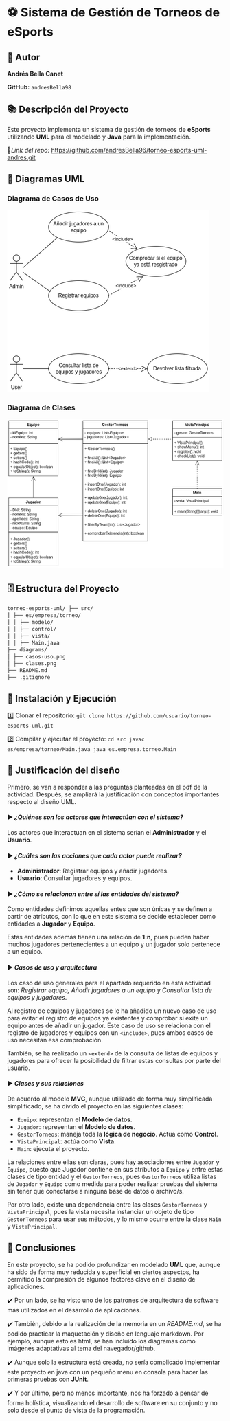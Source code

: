 # ⚽ **Sistema de Gestión de Torneos de eSports**

## 👤 Autor  

**Andrés Bella Canet**  
  
**GitHub:** `andresBella98`

## 📚 Descripción del Proyecto  

Este proyecto implementa un sistema de gestión de torneos de **eSports**
utilizando **UML** para el modelado y **Java** para la implementación.  
  
🔗*Link del repo:* https://github.com/andresBella96/torneo-esports-uml-andres.git

## 🧩 Diagramas UML

### Diagrama de Casos de Uso  

<picture>
  <source srcset="diagrams/theme/casos-uso-dark.png" media="(prefers-color-scheme: dark)">
  <source srcset="diagrams/casos-uso.png" media="(prefers-color-scheme: light)">
  <img src="diagrams/casos-uso.png" alt="Diagrama de casos de uso">
</picture>

### Diagrama de Clases  
  
<picture>
  <source srcset="diagrams/theme/clases-dark.png" media="(prefers-color-scheme: dark)">
  <source srcset="diagrams/clases.png" media="(prefers-color-scheme: light)">
  <img src="diagrams/clases.png" alt="Diagrama de clases">
</picture>

## 🗄️ Estructura del Proyecto  

```
torneo-esports-uml/ ├── src/
│ ├── es/empresa/torneo/
│ │ ├── modelo/
│ │ ├── control/
│ │ ├── vista/
│ │ ├── Main.java
├── diagrams/
│ ├── casos-uso.png
│ ├── clases.png
├── README.md
├── .gitignore
```
## 🔧 Instalación y Ejecución

1️⃣ Clonar el repositorio:
`git clone https://github.com/usuario/torneo-esports-uml.git`  
  
2️⃣ Compilar y ejecutar el proyecto:
`cd src javac es/empresa/torneo/Main.java java es.empresa.torneo.Main`

## 📝 Justificación del diseño
Primero, se van a responder a las preguntas planteadas en el pdf de la actividad. Después, se ampliará la justificación con 
conceptos importantes respecto al diseño UML.  

#### ▶️ *¿Quiénes son los actores que interactúan con el sistema?*  
  
Los actores que interactuan en el sistema serían el **Administrador** y el **Usuario**.  

#### ▶️ *¿Cuáles son las acciones que cada actor puede realizar?*  
  
- **Administrador**: Registrar equipos y añadir jugadores.  
- **Usuario**: Consultar jugadores y equipos.  

#### ▶️ *¿Cómo se relacionan entre sí las entidades del sistema?*  
  
Como entidades definimos aquellas entes que son únicas y se definen a partir de atributos, 
con lo que en este sistema se decide establecer como entidades a **Jugador** y **Equipo**.  
  
Estas entidades además tienen una relación de **1:n**, pues pueden haber muchos jugadores pertenecientes
a un equipo y un jugador solo pertenece a un equipo.

#### ▶️ *Casos de uso y arquitectura*
Los caso de uso generales para el apartado requerido en esta actividad son: *Registrar equipo, Añadir jugadores a un equipo y Consultar lista de equipos y jugadores*.  
  
Al registro de equipos y jugadores se le ha añadido un nuevo caso de uso para evitar el registro de equipos ya existentes y comprobar si exite un equipo antes de añadir un jugador. Este caso de uso se relaciona con el registro de jugadores y equipos con un `<include>`, pues ambos casos de uso necesitan esa comprobación.  
  
También, se ha realizado un `<extend>` de la consulta de listas de equipos y jugadores para ofrecer la posibilidad de filtrar estas consultas por parte del usuario. 

#### ▶️ *Clases y sus relaciones*  
  
De acuerdo al modelo **MVC**, aunque utilizado de forma muy simplificada simplificado, se ha divido el proyecto en las siguientes clases:  
  
- `Equipo`: representan el **Modelo de datos**. 
- `Jugador`: representan el **Modelo de datos**.
- `GestorTorneos`: maneja toda la **lógica de negocio**. Actua como **Control**.
- `VistaPrincipal`: actúa como **Vista**.
- `Main`: ejecuta el proyecto. 
  
La relaciones entre ellas son claras, pues hay asociaciones entre `Jugador` y `Equipo`, puesto que Jugador contiene en sus atributos a `Equipo` y entre estas clases de tipo entidad y el `GestorTorneos`, pues `GestorTorneos` utiliza listas de `Jugador` y `Equipo` como medida para poder realizar pruebas del sistema sin tener que conectarse a ninguna base de datos o archivo/s.  
  
Por otro lado, existe una dependencia entre las clases `GestorTorneos` y `VistaPrincipal`, pues la vista necesita instanciar un objeto de tipo `GestorTorneos` para usar sus métodos, y lo mismo ocurre entre la clase `Main` y `VistaPrincipal`.

## 🏁 Conclusiones
En este proyecto, se ha podido profundizar en modelado **UML** que, aunque ha sido de forma muy reducida y superficial en ciertos aspectos, ha permitido la compresión de algunos factores clave en el diseño de aplicaciones.  
  
✔️ Por un lado, se ha visto uno de los patrones de arquitectura de software más utilizados en el desarrollo de aplicaciones.  
  
✔️ También, debido a la realización de la memoria en un *README.md*, se ha podido practicar la maquetación y diseño en lenguaje markdown. Por ejemplo, aunque esto es html, se han incluído los diagramas como imágenes adaptativas al tema del navegador/github. 
  
✔️ Aunque solo la estructura está creada, no sería complicado implementar este proyecto en java con un pequeño menu en consola para hacer las primeras pruebas con **JUnit**.  
  
✔️ Y por último, pero no menos importante, nos ha forzado a pensar de forma holística, visualizando el desarrollo de software en su conjunto y no solo desde el punto de vista de la programación.

